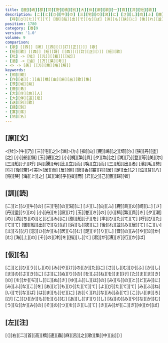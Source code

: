 ```yaml
---
title: [鹿][嶋][郡][苅][野][橋][別][大][伴][卿][歌][一][首][[并][短][歌]]
description: [こ][と][ひ][牛][の] [三][宅][の][潟][に] [さ][し][向][ふ] [鹿][島][の][崎][に] [さ][丹][塗][り][の] [小][舟][を][設][け] [玉][巻][き][の] [小][楫][繁][貫][き] [夕][潮][の] [満][ち][の][と][ど][み][に] [御][船][子][を] [率][ひ][た][て][て]
  [呼][び][た][て][て] [御][船][出][で][な][ば] [浜][も][狭][に] [後][れ][並][み][居][て] [こ][い][ま][ろ][び] [恋][ひ][か][も][居][ら][む] [足][す][り][し] [音][の][み][や][泣][か][む] [海][上][の] [そ][の][津][を][指][し][て] [君][が][漕][ぎ][行][か][ば]
position: 1780
category: [巻]9
version: '1.0'
volume: 9
comparison:
- [歌] [[西]] [謌] [[西][（][訂][正][）]] [歌]
- [短][歌] [[西]] [短][謌] [[西][（][訂][正][）]] [短][歌]
- [牝] -> [牡] [[元]][[藍]][[紀]]
- [酒] -> [滷] [[万][葉][考]]
- <> -> [美] [[万][葉][略][解]]
keywords:
- [相][聞]
- [作][者][：][高][橋][虫][麻][呂][歌][集]
- [茨][城][県]
- [鹿][島]
- [大][伴][旅][人]
- [大][伴][道][足]
- [送][別][歌]
- [餞][別]
- [宴][席]
- [地][名]
---
```


## [原][文]

<[牡]>[牛][乃] [三][宅][之]<[滷]>[尓] [指][向] [鹿][嶋][之][埼][尓] [狭][丹][塗][之] [小][船][儲] [玉][纒][之] [小][梶][繁][貫] [夕][塩][之] [満][乃][登][等][美][尓] [三][船][子][呼] [阿][騰][母][比][立][而] [喚][立][而] [三][船][出][者] [濱][毛][勢][尓] [後][奈]<[美]>[居][而] [反][側] [戀][香][裳][将][居] [足][垂][之] [泣][耳][八][将][哭] [海][上][之] [其][津][乎][指][而] [君][之][己][藝][歸][者]

## [訓][読]

[こ][と][ひ][牛][の] [三][宅][の][潟][に] [さ][し][向][ふ] [鹿][島][の][崎][に] [さ][丹][塗][り][の] [小][舟][を][設][け] [玉][巻][き][の] [小][楫][繁][貫][き] [夕][潮][の] [満][ち][の][と][ど][み][に] [御][船][子][を] [率][ひ][た][て][て] [呼][び][た][て][て] [御][船][出][で][な][ば] [浜][も][狭][に] [後][れ][並][み][居][て] [こ][い][ま][ろ][び] [恋][ひ][か][も][居][ら][む] [足][す][り][し] [音][の][み][や][泣][か][む] [海][上][の] [そ][の][津][を][指][し][て] [君][が][漕][ぎ][行][か][ば]

## [仮][名]

[こ][と][ひ][う][し][の] [み][や][け][の][か][た][に] [さ][し][む][か][ふ] [か][し][ま][の][さ][き][に] [さ][に][ぬ][り][の] [を][ぶ][ね][を][ま][け] [た][ま][ま][き][の] [を][か][ぢ][し][じ][ぬ][き] [ゆ][ふ][し][ほ][の] [み][ち][の][と][ど][み][に] [み][ふ][な][こ][を] [あ][ど][も][ひ][た][て][て] [よ][び][た][て][て] [み][ふ][ね][い][で][な][ば] [は][ま][も][せ][に] [お][く][れ][な][み][ゐ][て] [こ][い][ま][ろ][び] [こ][ひ][か][も][を][ら][む] [あ][し][す][り][し] [ね][の][み][や][な][か][む] [う][な][か][み][の] [そ][の][つ][を][さ][し][て] [き][み][が][こ][ぎ][ゆ][か][ば]

## [左][注]

[（][右][二][首][高][橋][連][蟲][麻][呂][之][歌][集][中][出][）]
